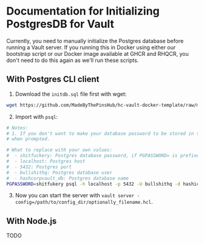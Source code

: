 # Documentation for Initializing PostgresDB for Vault

Currently, you need to manually initialize the Postgres database before running a Vault server. If you running this in Docker using either our bootstrap script
or our Docker image available at GHCR and RHQCR, you don't need to do this again as we'll run these scripts.

## With Postgres CLI client

1. Download the `initdb.sql` file first with wget:

```sh
wget https://github.com/MadeByThePinsHub/hc-vault-docker-template/raw/main/sql/manual/init-db.sql
```

2. Import with `psql`:

```sh
# Notes:
# 1. If you don't want to make your database password to be stored in terminal history, omit the PGPASSWORD=shitfuckery part to interactively enter your password
# when prompted.

# What to replace with your own values:
#  - shitfuckery: Postgres database password, if PGPASSWORD= is prefixed
#  - localhost: Postgres host 
#  - 5432: Postgres port
#  - bullshithq: Postgres database user
#  - hashcorpvault_db: Postgres database name
PGPASSWORD=shitfukery psql -h localhost -p 5432 -U bullshithq -d hashicorpvault_db < init-db.sql
```

3. Now you can start the server with `vault server -config=/path/to/config_dir/optionally_filename.hcl`.

## With Node.js

TODO
